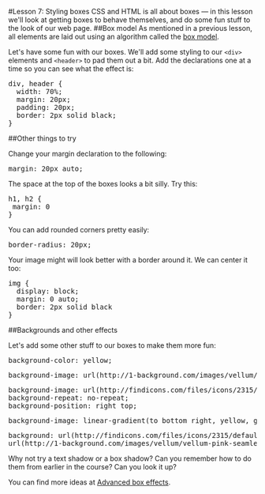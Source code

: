#Lesson 7: Styling boxes
CSS and HTML is all about boxes — in this lesson we'll look at getting boxes to behave themselves, and do some fun stuff to the look of our web page.
##Box model
As mentioned in a previous lesson, all elements are laid out using an algorithm called the [box model](https://developer.mozilla.org/en-US/Learn/CSS/Introduction_to_CSS/Box_model).

Let's have some fun with our boxes. We'll add some styling to our <code>&lt;div&gt;</code> elements and <code>&lt;header&gt;</code> to pad them out a bit. Add the declarations one at a time so you can see what the effect is:

<pre>div, header {
  width: 70%;
  margin: 20px;
  padding: 20px;
  border: 2px solid black;
}</pre>

##Other things to try

Change your margin declaration to the following:

<pre>margin: 20px auto;</pre>

The space at the top of the boxes looks a bit silly. Try this:

<pre>h1, h2 {
 margin: 0 
}</pre>

You can add rounded corners pretty easily:

<pre>border-radius: 20px;</pre>

Your image might will look better with a border around it. We can center it too:

<pre>img {
  display: block;
  margin: 0 auto;
  border: 2px solid black
}</pre>

##Backgrounds and other effects

Let's add some other stuff to our boxes to make them more fun:

<pre>background-color: yellow;</pre>

<pre>background-image: url(http://1-background.com/images/vellum/vellum-pink-seamless-tile2.jpg);</pre>

<pre>background-image: url(http://findicons.com/files/icons/2315/default_icon/256/media_drum_kit.png);
background-repeat: no-repeat;
background-position: right top;</pre>

<pre>background-image: linear-gradient(to bottom right, yellow, green);</pre>

<pre>background: url(http://findicons.com/files/icons/2315/default_icon/256/media_drum_kit.png) no-repeat right top,
url(http://1-background.com/images/vellum/vellum-pink-seamless-tile2.jpg);</pre>

Why not try a text shadow or a box shadow? Can you remember how to do them from earlier in the course? Can you look it up?

You can find more ideas at [Advanced box effects](https://developer.mozilla.org/en-US/Learn/CSS/Styling_boxes/Advanced_box_effects).